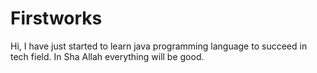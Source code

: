 # Firstworks
Hi, I have just started to learn java programming language to succeed in tech field. In Sha Allah everything will be good.
